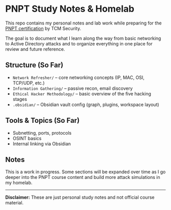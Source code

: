 # PNPT Study Notes & Homelab

This repo contains my personal notes and lab work while preparing for the [PNPT certification](https://certifications.tcm-sec.com/pnpt/) by TCM Security.

The goal is to document what I learn along the way from basic networking to Active Directory attacks and to organize everything in one place for review and future reference.

## Structure (So Far)

- `Network Refresher/` – core networking concepts (IP, MAC, OSI, TCP/UDP, etc.)
- `Information Gathering/` – passive recon, email discovery
- `Ethical Hacker Methodology/` – basic overview of the five hacking stages
- `.obsidian/` – Obsidian vault config (graph, plugins, workspace layout)

## Tools & Topics (So Far)

- Subnetting, ports, protocols
- OSINT basics
- Internal linking via Obsidian

## Notes

This is a work in progress. Some sections will be expanded over time as I go deeper into the PNPT course content and build more attack simulations in my homelab.

---

**Disclaimer:** These are just personal study notes and not official course material.  
